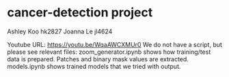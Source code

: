 # cancer-detection project
Ashley Koo hk2827
Joanna Le jl4624

Youtube URL: https://youtu.be/WqaAWCXMUr0
We do not have a script, but please see relevant files:
zoom_generator.ipynb shows how training/test data is prepared. Patches and binary mask values are extracted.
models.ipynb shows trained models that we tried with output. 
